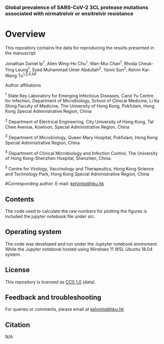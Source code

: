 ### Global prevalence of SARS-CoV-2 3CL protease mutations associated with nirmatrelvir or ensitrelvir resistance

# Overview

This repository contains the data for reproducing the results presented in the manuscript

Jonathan Daniel Ip<sup>1</sup>, Allen Wing-Ho Chu<sup>1</sup>, Wan-Mui Chan<sup>1</sup>, Rhoda Cheuk-Ying Leung<sup>1</sup>, Syed Muhammad Umer Abdullah<sup>2</sup>, Yanni Sun<sup>2</sup>, Kelvin Kai-Wang To<sup>1,3,4,5#</sup>

Author affiliations

<sup>1</sup> State Key Laboratory for Emerging Infectious Diseases, Carol Yu Centre for Infection, Department of Microbiology, School of Clinical Medicine, Li Ka Shing Faculty of Medicine, The University of Hong Kong, Pokfulam, Hong Kong Special Administrative Region, China

<sup>2</sup> Department of Electrical Engineering, City University of Hong Kong, Tat Chee Avenue, Kowloon, Special Administrative Region, China

<sup>3</sup> Department of Microbiology, Queen Mary Hospital, Pokfulam, Hong Kong Special Administrative Region, China

<sup>4</sup> Department of Clinical Microbiology and Infection Control, The University of Hong Kong-Shenzhen Hospital, Shenzhen, China.

<sup>5</sup> Centre for Virology, Vaccinology and Therapeutics, Hong Kong Science and Technology Park, Hong Kong Special Administrative Region, China

\#Corresponding author: E-mail: [kelvinto@hku.hk](mailto:kelvinto@hku.hk)  

## Contents

The code used to calculate the raw numbers for plotting the figures is included the jupyter notebook file under src. 

## Operating system

The code was developed and run under the Juptyter notebook enviroment. While the Jupyter notebook hosted using Windows 11 WSL Ubuntu 18.04 system. 

## License

This repository is licensed as [CC0 1.0](https://github.com/SMUAbdullah/paper-Omicron-BA.2-outbreak-Hong-Kong/blob/main/LICENSE-CC0) (data).

## Feedback and troubleshooting

For queries or comments, please email at [kelvinto@hku.hk](mailto:kelvinto@hku.hk)

## Citation
N/A
